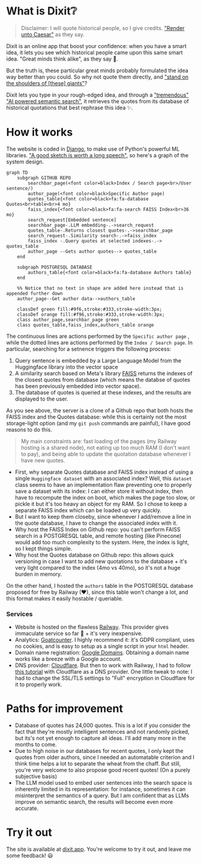 # What is Dixit❔

> Disclaimer: I will quote historical people, so I give credits. ["Render unto Caesar"](https://en.wikipedia.org/wiki/Render_unto_Caesar) as they say.

Dixit is an online app that boost your confidence: when you have a smart idea, it lets you see which historical people came upon this same smart idea. "Great minds think alike", as they say 🧐.

But the truth is, these particular great minds probably formulated the idea way better than you could. So why not quote them directly, and ["stand on the shoulders of [these] giants"](https://en.wikipedia.org/wiki/Standing_on_the_shoulders_of_giants)?

Dixit lets you type in your rough-edged idea, and through a ["tremendous"](https://www.theatlantic.com/magazine/archive/2018/03/how-to-talk-trump/550934/) ["AI powered semantic search"](https://www.reddit.com/r/consulting/comments/6x8a34/have_any_of_you_snakeoil_salesmen_ever_actually/), it retrieves the quotes from its database of historical quotations that best rephrase this idea ✨.


# How it works

The website is coded in [Django](https://www.djangoproject.com/), to make use of Python's powerful ML libraries. ["A good sketch is worth a long speech"](https://en.wikipedia.org/wiki/Napoleon), so here's a graph of the system design.

```mermaid
graph TD
    subgraph GITHUB REPO
        searchbar_page(<font color=black>Index / Search page<br>/User sentence/)
        author_page(<font color=black>Specific Author page)
        quotes_table{<font color=black>fa:fa-database Quotes<br>table<br>4 mo}
        faiss_index{<font color=black>fa:fa-search FAISS Index<br>36 mo}
        search_request[Embedded sentence]
        searchbar_page-.LLM embedding-.->search_request
        quotes_table-.Returns closest quotes-.->searchbar_page
        search_request-.Similarity search-.->faiss_index
        faiss_index -.Query quotes at selected indexes-.-> quotes_table
        author_page --Gets author quotes--> quotes_table
    end

    subgraph POSTGRESQL DATABASE
        authors_table{<font color=black>fa:fa-database Authors table}
    end

    %% Notice that no text in shape are added here instead that is appended further down
    author_page--Get author data-->authors_table

    classDef green fill:#9f6,stroke:#333,stroke-width:3px;
    classDef orange fill:#f96,stroke:#333,stroke-width:3px;
    class author_page,searchbar_page green
    class quotes_table,faiss_index,authors_table orange
```

The continuous lines are actions performed by the `Specific author page` , while the dotted lines are actions performed by the `Index / Search page`. In particular, searching for a setnence triggers the following process:
1. Query sentence is embedded by a Large Language Model from the Huggingface library into the vector space
2. A similarity search based on Meta's library [FAISS](https://github.com/facebookresearch/faiss) returns the indexes of the closest quotes from database (which means the databse of quotes has been previously embedded into vector space).
3. The database of quotes is queried at these indexes, and the results are displayed to the user.

As you see above, the server is a clone of a Github repo that both hosts the FAISS index and the Quotes database: while this is certainly not the most storage-light option (and my `git push` commands are painful), I have good reasons to do this.

> My main constraints are: fast loading of the pages (my Railway hosting is a shared node), not eating up too much RAM (I don't want to pay), and being able to update the quotation database whenever I have new quotes.

- First, why separate Quotes database and FAISS index instead of using a single `Huggingface dataset` with an associated index? Well, this `dataset` class seems to have an implementation flaw preventing one to properly save a dataset with its index: I can either store it without index, then have to recompute the index on boot, which makes the page too slow, or pickle it but it's too heavy an object for my RAM. So I chose to keep a separate FAISS index which can be loaded up very quickly.
- But I want to keep them closeby, since whenever I add/remove a line in the quote database, I have to change the associated index with it.
- Why host the FAISS Index on Github repo: you can't perform FAISS search in a POSTGRESQL table, and remote hosting (like Pinecone) would add too much complexity to the system. Here, the index is light, so I kept things simple.
- Why host the Quotes database on Github repo: this allows quick versioning in case I want to add new quotations to the database + it's very light compared to the index (4mo vs 40mo), so it's not a huge burden in memory.

On the other hand, I hosted the `authors` table in the POSTGRESQL database proposed for free by Railway (❤), since this table won't change a lot, and this format makes it easily hostable / queriable.

### Services

- Website is hosted on the flawless [Railway](https://railway.app/). This provider gives immaculate service so far 🌟 + it's very inexpensive.
- Analytics: [Goatcounter](https://www.goatcounter.com/). I highly recommend it: it's GDPR compliant, uses no cookies, and is easy to setup as a single script in your `html` header.
- Domain name registration: [Google Domains](https://domains.google.com/registrar/). Obtaining a domain name works like a breeze with a Google account.
- DNS provider: [Cloudflare](https://www.cloudflare.com/). But then to work with Railway, I had to follow [this tutorial](https://postulate.us/@samsonzhang/postulate/p/2022-08-17-Deploying-to-custom-Google-Domain-oqJpcTW46qVU7vD4KFdyVx) with Cloudflare as a DNS provider. One little tweak to note: I had to change the SSL/TLS settings to "Full" encryption in Cloudflare for it to properly work.

# Paths for improvement

- Database of quotes has 24,000 quotes. This is a lot if you consider the fact that they're mostly intelligent sentences and not randomly picked, but its's not yet enough to capture all ideas. I'll add many more in the months to come.
- Due to high noise in our databases for recent quotes, I only kept the quotes from older authors, since I needed an automatable criterion and I think time helps a lot to separate the wheat from the chaff. But still, you're very welcome to also propose good recent quotes! (On a purely subjective basis)
- The LLM model used to embed user sentences into the search space is inherently limited in its representation: for instance, sometimes it can misinterpret the semantics of a query. But I am confident that as LLMs improve on semantic search, the results will become even more accurate.

# Try it out

The site is available at [dixit.app](https://dixit.app/). You're welcome to try it out, and leave me some feedback! 😃